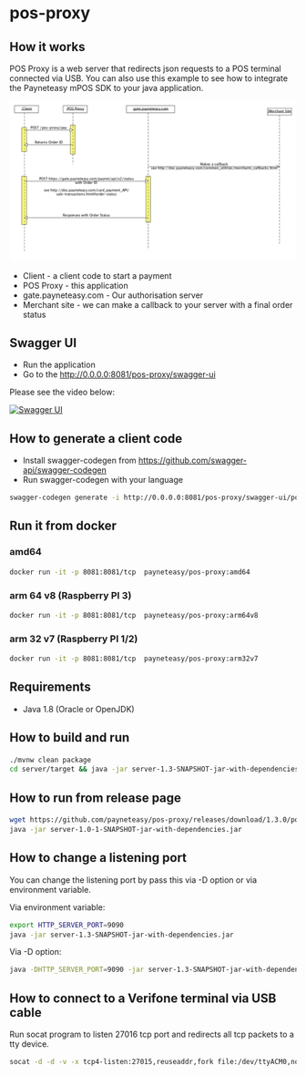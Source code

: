 # pos-proxy

## How it works

POS Proxy is a web server that redirects json requests to a POS terminal connected via USB.
You can also use this example to see how to integrate the Payneteasy mPOS SDK to your java application.

![Sequence diagram](https://raw.githubusercontent.com/payneteasy/pos-proxy/master/doc/diagram.png)

* Client - a client code to start a payment
* POS Proxy - this application
* gate.payneteasy.com - Our authorisation server
* Merchant site - we can make a callback to your server with a final order status

## Swagger UI

* Run the application
* Go to the http://0.0.0.0:8081/pos-proxy/swagger-ui

Please see the video below:

[![Swagger UI](https://img.youtube.com/vi/_A6wEbFHIOI/0.jpg)](https://youtu.be/_A6wEbFHIOI)

## How to generate a client code

* Install swagger-codegen from https://github.com/swagger-api/swagger-codegen
* Run swagger-codegen with your language

```bash
swagger-codegen generate -i http://0.0.0.0:8081/pos-proxy/swagger-ui/pos-proxy.json -l java
```

## Run it from docker

### amd64

```bash
docker run -it -p 8081:8081/tcp  payneteasy/pos-proxy:amd64
```

### arm 64 v8 (Raspberry PI 3)

```bash
docker run -it -p 8081:8081/tcp  payneteasy/pos-proxy:arm64v8
```

### arm 32 v7 (Raspberry PI 1/2)

```bash
docker run -it -p 8081:8081/tcp  payneteasy/pos-proxy:arm32v7
```

## Requirements

* Java 1.8 (Oracle or OpenJDK)

## How to build and run

```bash
./mvnw clean package
cd server/target && java -jar server-1.3-SNAPSHOT-jar-with-dependencies.jar
```

## How to run from release page

```bash
wget https://github.com/payneteasy/pos-proxy/releases/download/1.3.0/pos-proxy-1.3.0.jar
java -jar server-1.0-1-SNAPSHOT-jar-with-dependencies.jar
```

## How to change a listening port

You can change the listening port by pass this via -D option or via environment variable.

Via environment variable:
```bash
export HTTP_SERVER_PORT=9090
java -jar server-1.3-SNAPSHOT-jar-with-dependencies.jar
```

Via -D option:
```bash
java -DHTTP_SERVER_PORT=9090 -jar server-1.3-SNAPSHOT-jar-with-dependencies.jar
```

## How to connect to a Verifone terminal via USB cable

Run socat program to listen 27016 tcp port and redirects all tcp packets to a tty device.

```bash
socat -d -d -v -x tcp4-listen:27015,reuseaddr,fork file:/dev/ttyACM0,nonblock,echo=0,raw
```

